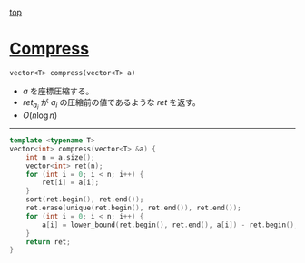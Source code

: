 [top](../README.md)

# [Compress](./compress.hpp)

`vector<T> compress(vector<T> a)`

- $a$ を座標圧縮する。
- $ret_{a_i}$ が $a_i$ の圧縮前の値であるような $ret$ を返す。
- $O(n\log{n})$

---

```cpp
template <typename T>
vector<int> compress(vector<T> &a) {
    int n = a.size();
    vector<int> ret(n);
    for (int i = 0; i < n; i++) {
        ret[i] = a[i];
    }
    sort(ret.begin(), ret.end());
    ret.erase(unique(ret.begin(), ret.end()), ret.end());
    for (int i = 0; i < n; i++) {
        a[i] = lower_bound(ret.begin(), ret.end(), a[i]) - ret.begin();
    }
    return ret;
}
```